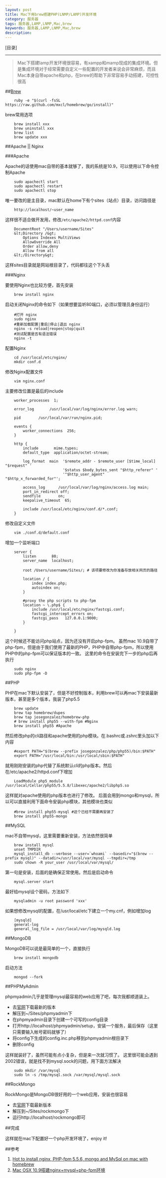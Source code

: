 ```yaml
---
layout: post
title: Mac下用brew搭建PHP(LNMP/LAMP)开发环境
category: 服务器
tags: 服务器,LAMP,LNMP,Mac,brew
keywords: 服务器,LAMP,LNMP,Mac,brew
description: 
---
```


[目录]

---

<blockquote>
  Mac下搭建lamp开发环境很容易，有xampp和mamp现成的集成环境。但是集成环境对于经常需要自定义一些配置的开发者来说会非常麻烦，而且Mac本身自带apache和php，在brew的帮助下非常容易手动搭建，可控性很高
</blockquote>

##[Brew][1]

        ruby -e "$(curl -fsSL https://raw.github.com/mxcl/homebrew/go/install)"


brew常用选项

        brew install xxx
        brew uninstall xxx
        brew list 
        brew update xxx


##Apache || Nginx

###Apache

Apache的话使用mac自带的基本就够了，我的系统是10.9，可以使用以下命令控制Apache

        sudo apachectl start
        sudo apachectl restart
        sudo apachectl stop


唯一要改的是主目录，mac默认在home下有个sites（站点）目录，访问路径是

        http://localhost/~user_name


这样很不适合做开发用，修改`/etc/apache2/httpd.conf`内容

        DocumentRoot "/Users/username/Sites"
        &lt;Directory /&gt;
            Options Indexes MultiViews
            AllowOverride All
            Order allow,deny
            Allow from all
        &lt;/Directory&gt;


这样sites目录就是网站根目录了，代码都往这个下头丢

###Nginx

要使用Nginx也比较方便，首先安装

        brew install nginx


启动关闭Nginx的命令如下（如果想要监听80端口，必须以管理员身份运行）

        #打开 nginx
        sudo nginx
        #重新加载配置|重启|停止|退出 nginx
        nginx -s reload|reopen|stop|quit
        #测试配置是否有语法错误
        nginx -t


配置Nginx

        cd /usr/local/etc/nginx/
        mkdir conf.d


修改Nginx配置文件

        vim nginx.conf


主要修改位置是最后的include

        worker_processes  1;  
        
        error_log       /usr/local/var/log/nginx/error.log warn;
        
        pid        /usr/local/var/run/nginx.pid;
        
        events {
            worker_connections  256;
        }
        
        http {
            include       mime.types;
            default_type  application/octet-stream;
        
            log_format  main  '$remote_addr - $remote_user [$time_local] "$request" '
                              '$status $body_bytes_sent "$http_referer" '
                              '"$http_user_agent" "$http_x_forwarded_for"';
        
            access_log      /usr/local/var/log/nginx/access.log main;
            port_in_redirect off;
            sendfile        on; 
            keepalive_timeout  65; 
        
            include /usr/local/etc/nginx/conf.d/*.conf;
        }


修改自定义文件

        vim ./conf.d/default.conf


增加一个监听端口

        server {
            listen       80;
            server_name  localhost;
        
            root /Users/username/Sites/; # 该项要修改为你准备存放相关网页的路径
        
            location / { 
                index index.php;
                autoindex on; 
            }   
        
            #proxy the php scripts to php-fpm  
            location ~ \.php$ {
                include /usr/local/etc/nginx/fastcgi.conf;
                fastcgi_intercept_errors on; 
                fastcgi_pass   127.0.0.1:9000; 
            }   
        
        }


这个时候还不能访问php站点，因为还没有开启php-fpm。 虽然mac 10.9自带了php-fpm，但是由于我们使用了最新的PHP，PHP中自带php-fpm，所以使用PHP中的php-fpm可以保证版本的一致。 这里的命令在安装完下一步的php后再执行

        sudo nginx
        sudo php-fpm -D


##PHP

PHP在mac下默认安装了，但是不好控制版本，利用brew可以再mac下安装最新版本，甚至是多个版本，我装了php5.5

        brew update
        brew tap homebrew/dupes
        brew tap josegonzalez/homebrew-php
        # brew install php55 --with-fpm #Nginx
        brew install php55 #Apache


然后修改php的cli路径和apache使用的php模块。在.bashrc或.zshrc里头加以下内容

        #export PATH="$(brew --prefix josegonzalez/php/php55)/bin:$PATH" 
        export PATH="/usr/local/bin:/usr/local/sbin:$PATH"


就用刚刚安装的php代替了系统默认cli的php版本。然后在/etc/apache2/httpd.conf下增加

        LoadModule php5_module /usr/local/Cellar/php55/5.5.8/libexec/apache2/libphp5.so


这样就对apache使用的php版本也进行了修改。 后面会用到mongo和mysql，所以可以直接利用下面命令安装php模块，其他模块也类似

        #brew install php55-mysql #这个已经不需要再安装了
        brew install php55-mongo


##MySQL

mac不自带mysql，这里需要重新安装，方法依然很简单

        brew install mysql
        unset TMPDIR
        mysql_install_db --verbose --user=`whoami` --basedir="$(brew --prefix mysql)" --datadir=/usr/local/var/mysql --tmpdir=/tmp
        sudo chown -R your_user /usr/local/var/mysql/


第一句是安装，后面的是确保正常使用。然后是启动命令

        mysql.server start


最好给mysql设个密码，方法如下

        mysqladmin -u root password 'xxx'


如果想修改mysql的配置，在/usr/local/etc下建立一个my.cnf，例如增加log

        [mysqld]
        general-log
        general_log_file = /usr/local/var/log/mysqld.log


##MongoDB

MongoDB可以说是最简单的一个，直接执行

        brew install mongodb


启动方法

        mongod --fork


##PHPMyAdmin

phpmyadmin几乎是管理mysql最容易的web应用了吧，每次我都顺道装上。


* 去[官网][2]下载最新的版本 
* 解压到~/Sites/phpmyadmin下 
* 在phpmyadmin目录下创建一个可写的config目录 
* 打开http://localhost/phpmyadmin/setup，安装一个服务，最后保存（这里只需要输入帐号密码就够了） 
* 将config下生成的config.inc.php移到phpmyadmin根目录下 
* 删除config 


这样就装好了，虽然可能有点小复杂，但是来一次就习惯了。 这里很可能会遇到2002错误，就是找不到mysql.sock的问题，用下面方法解决

        sudo mkdir /var/mysql
        sudo ln -s /tmp/mysql.sock /var/mysql/mysql.sock


##RockMongo

RockMongo是MongoDB很好用的一个web应用，安装也很容易


* 去[官网][3]下载最新版本 
* 解压到~/Sites/rockmongo下 
* 运行http://localhost/rockmongo即可 


##完成

这样就在mac下配置好一个php开发环境了，enjoy it!

##参考


1.  [Hot to install nginx, PHP-fpm 5.5.6, mongo and MySql on mac with homebrew][4] 
2.  [Mac OSX 10.9搭建nginx+mysql+php-fpm环境][5] 


</div>


[1]: http://brew.sh/
[2]: http://www.phpmyadmin.net/home_page/downloads.php
[3]: http://rockmongo.com/
[4]: http://www.nabito.net/hot-to-install-nginx-php-fpm-5-5-6-mongo-and-mysql-on-mac-with-homebrew/
[5]: http://my.oschina.net/chen0dgax/blog/190161
